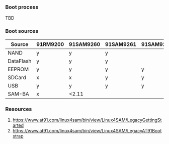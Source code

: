 ### Boot process
TBD
### Boot sources

| Source  | 91RM9200 | 91SAM9260 | 91SAM9261 | 91SAM9263 | 91SAM9XE | 91SAM12N | 91SAM9R | 91SAM9G |
| ------ | ------ | ------ | ------ | ------ | ------ | ------ | ------ | ------ |
| NAND | y | y | y |
| DataFlash | y | y | y |
| EEPROM | y | y | y | y |
| SDCard | x | x | y | y |
| USB | y | y | y | y |
| SAM-BA | x | <2.11 |

### Resources
1. https://www.at91.com/linux4sam/bin/view/Linux4SAM/LegacyGettingStarted
2. https://www.at91.com/linux4sam/bin/view/Linux4SAM/LegacyAT91Bootstrap
